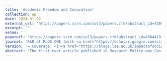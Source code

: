 ```yaml
---
title: 'Academic Freedom and Innovation'
collection: wp
date: 2024-01-02
external_url: 'https://papers.ssrn.com/sol3/papers.cfm?abstract_id=4384419'
excerpt: ''
venue: ''
paperurl: 'https://papers.ssrn.com/sol3/papers.cfm?abstract_id=4384419'
journal: 'R&R at PLOS ONE (with <a href="https://scholar.google.com/citations?user=f-lbbOoAAAAJ&hl=en&oi=ao">D. Audretsch</a>, <a href="https://scholar.google.com/citations?hl=en&user=7jgtz_MAAAAJ">C. Fisch</a>, <a href="https://scholar.google.com/citations?hl=en&user=tmm98pIAAAAJ">C. Franzoni</a>, <a href="https://scholar.google.com/citations?user=Sa8sBkoAAAAJ&hl=en&oi=ao">S. Vismara</a>)'
version: '→ Coverage: <i><a href="https://blogs.lse.ac.uk/impactofsocialsciences/2023/04/20/less-academic-freedom-leads-to-less-innovation/">LSE Impact Blog</a></i>, <i><a href="https://academeblog.org/2023/03/31/academic-freedom-may-lead-to-economic-growth-through-innovation/">Academe Blog</a></i>, <i><a href="https://www.researchprofessionalnews.com/rr-news-europe-views-of-europe-2023-4-patently-damaging/">Research Europe</a></i>, <i><a href="https://www.promarket.org/2023/05/15/waning-academic-freedom-curtails-innovation/?mc_cid=81c91bae1a&mc_eid=637940f657">ProMarket, Univeristy of Chicago</a></i>'
abstract: 'The first-ever article published in Research Policy was Casimir’s (1971) advocacy of academic freedom in the light of the industry’s increasing influence on research in universities. Half a centure later, the literature attests to the dearth of work on the role of academic freedom for innovation. To fill this gap, we employ instrumental variable techniques to identify the impact of academic freedom on the quantity (patent applications) and quality (patent citations) of innovation output at the country level. The empirical evidence suggests that improving academic freedom by one standard deviation increases patent applications and forward citations by at least 37% and 29%, respectively. The results hold in a representative sample of 157 countries over the 1900-2015 period, with a sample/population coverage ratio of 92%. This research note also is an alarming plea to policymakers: Global academic freedom has declined over the past decade for the first time over the last century. Our estimates suggest that the decline of academic freedom has resulted in a global loss quantifiable with at least 4.0% fewer patents filed and 5.9% fewer patent citations.'
---
```

